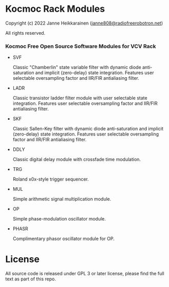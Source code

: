 # Kocmoc Rack Modules

Copyright (c) 2022 Janne Heikkarainen (janne808@radiofreerobotron.net)

All rights reserved.

### Kocmoc Free Open Source Software Modules for VCV Rack

* SVF

  Classic "Chamberlin" state variable filter with dynamic diode anti-saturation and implicit (zero-delay) state integration. Features user selectable oversampling factor and IIR/FIR antialiasing filter.

* LADR

  Classic transistor ladder filter module with user selectable state integration. Features user selectable oversampling factor and IIR/FIR antialiasing filter.

* SKF

  Classic Sallen-Key filter with dynamic diode anti-saturation and implicit (zero-delay) state integration. Features user selectable oversampling factor and IIR/FIR antialiasing filter.

* DDLY

  Classic digital delay module with crossfade time modulation.

* TRG

  Roland x0x-style trigger sequencer.

* MUL

  Simple arithmetic signal multiplication module.

* OP

  Simple phase-modulation oscillator module.

* PHASR

  Complimentary phasor oscillator module for OP.

# License

All source code is released under GPL 3 or later license, please find the full text as part of this repo.

